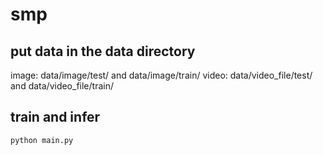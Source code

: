 # smp

## put data in the data directory
image: data/image/test/ and data/image/train/
video: data/video_file/test/ and data/video_file/train/

## train and infer
```shell
python main.py
```
